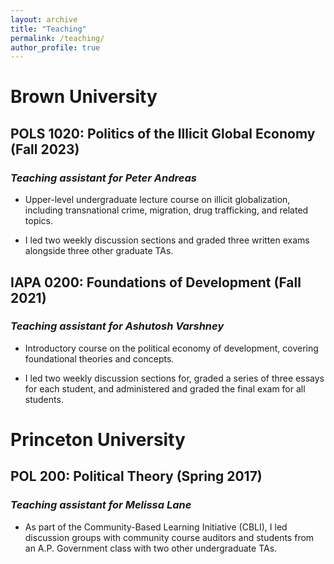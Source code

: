 ```yaml
---
layout: archive
title: "Teaching"
permalink: /teaching/
author_profile: true
---
```


# Brown University

## POLS 1020: Politics of the Illicit Global Economy (Fall 2023)

### *Teaching assistant for Peter Andreas*

- Upper-level undergraduate lecture course on illicit globalization, including transnational crime, migration, drug trafficking, and related topics. 

- I led two weekly discussion sections and graded three written exams alongside three other graduate TAs.

## IAPA 0200: Foundations of Development (Fall 2021)

### *Teaching assistant for Ashutosh Varshney*


- Introductory course on the political economy of development, covering foundational theories and concepts. 

- I led two weekly discussion sections for, graded a series of three essays for each student, and administered and graded the final exam for all students.

# Princeton University 

## POL 200: Political Theory (Spring 2017)

### *Teaching assistant for Melissa Lane*

- As part of the Community-Based Learning Initiative (CBLI), I led discussion groups with community course auditors and students from an A.P. Government class with two other undergraduate TAs.

